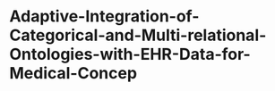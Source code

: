 # Adaptive-Integration-of-Categorical-and-Multi-relational-Ontologies-with-EHR-Data-for-Medical-Concep